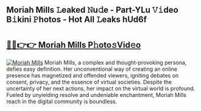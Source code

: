 ## Moriah Mills 𝙻eaked 𝙽u𝚍e - Part-YLu 𝚅𝚒deo B𝚒kini 𝙿hotos - Hot All 𝙻eaks hUd6f

# <h2><a href="http://ld2tq1v.urlbe.top/?page=Moriah+Mills">🔗🔗👉👉 Moriah Mills P𝚑oto𝚜Vid𝚎o</a></h2>

[![Moriah Mills](https://i.imgur.com/eBuTRDB.gif)](http://ld2tq1v.urlbe.top/?page=Moriah+Mills)
Moriah Mills, a complex and thought-provoking persona, defies easy definition. Her unconventional way of creating an online presence has magnetized and offended viewers, igniting debates on consent, privacy, and the essence of virtual societies. Despite the uncertainty of her next actions, her impact on the virtual world is profound. Fueled by unyielding resolve and undeniable enchantment, Moriah Mills reach in the digital community is boundless.
